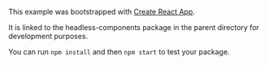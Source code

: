 This example was bootstrapped with [Create React App](https://github.com/facebook/create-react-app).

It is linked to the headless-components package in the parent directory for development purposes.

You can run `npm install` and then `npm start` to test your package.
